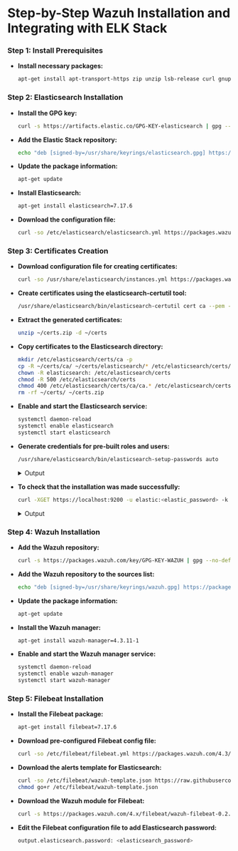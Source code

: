 # Step-by-Step Wazuh Installation and Integrating with ELK Stack


### Step 1: Install Prerequisites

   - **Install necessary packages:**
      ```bash
      apt-get install apt-transport-https zip unzip lsb-release curl gnupg
      ```
### Step 2: Elasticsearch Installation


   - **Install the GPG key:**

      ```bash
      curl -s https://artifacts.elastic.co/GPG-KEY-elasticsearch | gpg --no-default-keyring --keyring gnupg-ring:/usr/share/keyrings/elasticsearch.gpg --import && chmod 644 /usr/share/keyrings/elasticsearch.gpg
      ```
   - **Add the Elastic Stack repository:**
   
      ```bash
      echo "deb [signed-by=/usr/share/keyrings/elasticsearch.gpg] https://artifacts.elastic.co/packages/7.x/apt stable main" | tee /etc/apt/sources.list.d/elastic-7.x.list
      ```

   - **Update the package information:**

      ```bash
      apt-get update
      ```

      
   - **Install Elasticsearch:**

      ```bash
      apt-get install elasticsearch=7.17.6
      ```
   - **Download the configuration file:**

      ```bash
      curl -so /etc/elasticsearch/elasticsearch.yml https://packages.wazuh.com/4.3/tpl/elastic-basic/elasticsearch_all_in_one.yml
      ```

### Step 3: Certificates Creation

 - **Download configuration file for creating certificates:**

      ```bash
      curl -so /usr/share/elasticsearch/instances.yml https://packages.wazuh.com/4.3/tpl/elastic-basic/instances_aio.yml
      ```

 - **Create certificates using the elasticsearch-certutil tool:**
      ```bash
      /usr/share/elasticsearch/bin/elasticsearch-certutil cert ca --pem --in instances.yml --keep-ca-key --out ~/certs.zip
      ```


 - **Extract the generated certificates:**
      ```bash
      unzip ~/certs.zip -d ~/certs
      ```

 - **Copy certificates to the Elasticsearch directory:**
      ```bash
      mkdir /etc/elasticsearch/certs/ca -p
      cp -R ~/certs/ca/ ~/certs/elasticsearch/* /etc/elasticsearch/certs/
      chown -R elasticsearch: /etc/elasticsearch/certs
      chmod -R 500 /etc/elasticsearch/certs
      chmod 400 /etc/elasticsearch/certs/ca/ca.* /etc/elasticsearch/certs/elasticsearch.*
      rm -rf ~/certs/ ~/certs.zip
      ```


 - **Enable and start the Elasticsearch service:**
      ```bash
      systemctl daemon-reload
      systemctl enable elasticsearch
      systemctl start elasticsearch
      ```


 - **Generate credentials for pre-built roles and users:**
      ```bash
      /usr/share/elasticsearch/bin/elasticsearch-setup-passwords auto
      ```

      <details>
         <summary>Output</summary>   
      
      ```bash
            Changed password for user apm_system  
                    PASSWORD apm_system = lLPZhZkB6oUOzzCrkLSF
                  
            Changed password for user kibana_system  
                    PASSWORD kibana_system = TaLqVOnSoqKTYLIU0vDn
                  
            Changed password for user kibana  
                    PASSWORD kibana = TaLqVOvXoqKTYLIU0vDn
                  
            Changed password for user logstash_system  
                    PASSWORD logstash_system = UtuDv2tWkXGYL83v9kWA
                  
            Changed password for user beats_system  
                    PASSWORD beats_system = qZcbvCslafMpoEOrE9Ob
                  
            Changed password for user remote_monitoring_user  
                    PASSWORD remote_monitoring_user = LzJpQiSylncmCU2GLBTS
                  
            Changed password for user elastic  
                    PASSWORD elastic = AN4UeQGA7HGl5iHpMla7
      ```
      </details>

 - **To check that the installation was made successfully:**
      ```bash
      curl -XGET https://localhost:9200 -u elastic:<elastic_password> -k
      ```

      <details>
         <summary>Output</summary>   
      
      ```bash
            {
              "name" : "elasticsearch",
              "cluster_name" : "elasticsearch",
              "cluster_uuid" : "BgdIyCXxSPGeRusvb6-_Qw",
              "version" : {
                "number" : "7.17.6",
                "build_flavor" : "default",
                "build_type" : "rpm",
                "build_hash" : "f65e9d338dc1d07b642e14a27f338990148ee5b6",
                "build_date" : "2022-08-23T11:08:48.893373482Z",
                "build_snapshot" : false,
                "lucene_version" : "8.11.1",
                "minimum_wire_compatibility_version" : "6.8.0",
                "minimum_index_compatibility_version" : "6.0.0-beta1"
              },
              "tagline" : "You Know, for Search"
            }
      ```
      </details>


 




### Step 4: Wazuh Installation

 - **Add the Wazuh repository:**

      ```bash
      curl -s https://packages.wazuh.com/key/GPG-KEY-WAZUH | gpg --no-default-keyring --keyring gnupg-ring:/usr/share/keyrings/wazuh.gpg --import && chmod 644       /usr/share/keyrings/wazuh.gpg
      ```

 - **Add the Wazuh repository to the sources list:**
      ```bash
      echo "deb [signed-by=/usr/share/keyrings/wazuh.gpg] https://packages.wazuh.com/4.x/apt/ stable main" | tee -a /etc/apt/sources.list.d/wazuh.list 
      ```


 - **Update the package information:**
      ```bash
      apt-get update
      ```
 - **Install the Wazuh manager:**
      ```bash
      apt-get install wazuh-manager=4.3.11-1
      ```
      
 - **Enable and start the Wazuh manager service:**
      ```bash
      systemctl daemon-reload
      systemctl enable wazuh-manager
      systemctl start wazuh-manager
      ```


### Step 5: Filebeat Installation

 - **Install the Filebeat package:**
      ```bash
      apt-get install filebeat=7.17.6
      ```



 - **Download pre-configured Filebeat config file:**
      ```bash
      curl -so /etc/filebeat/filebeat.yml https://packages.wazuh.com/4.3/tpl/elastic-basic/filebeat_all_in_one.yml
      ```



 - **Download the alerts template for Elasticsearch:**

      ```bash
      curl -so /etc/filebeat/wazuh-template.json https://raw.githubusercontent.com/wazuh/wazuh/4.3/extensions/elasticsearch/wazuh-template.json
      chmod go+r /etc/filebeat/wazuh-template.json
      ```



 - **Download the Wazuh module for Filebeat:**
      ```bash
      curl -s https://packages.wazuh.com/4.x/filebeat/wazuh-filebeat-0.2.tar.gz | tar -xvz -C /usr/share/filebeat/module
      ```



 - **Edit the Filebeat configuration file to add Elasticsearch password:**
      ```bash
      output.elasticsearch.password: <elasticsearch_password>
      ```





      
